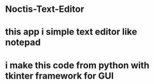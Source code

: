 # Noctis-Text-Editor
# this app i simple text editor like notepad
# i make this code from python with tkinter framework for GUI
